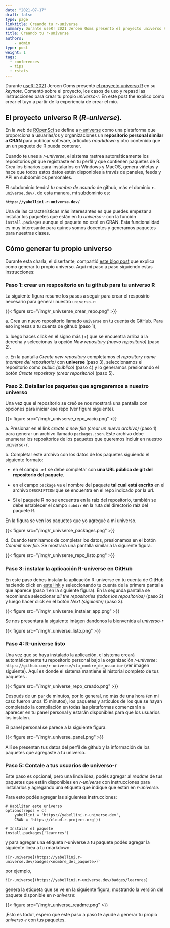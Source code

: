 ```yaml
---
date: "2021-07-17"
draft: false
type: page
linktitle: Creando tu r-universe
summary: Durante useR! 2021 Jeroen Ooms presentó el proyecto universo R.  En este post the explico como crear el tuyo.
title: Creando tu r-universe
authors: 
    - admin
type: post
weight: 1
tags: 
  - conferences
  - tips
  - rstats
---
```


Durante [useR! 2021](https://user2021.r-project.org/) Jeroen Ooms presentó [el proyecto universo R](https://jeroen.github.io/user2021/#1) en su _keynote_.  Comentó sobre el proyecto, los casos de uso y repasó las instrucciones para crear tu propio _universo-r_.  En este post the explico como crear el tuyo a partir de la experiencia de crear el mio.

## El proyecto universo R (_R-universe_).

En la web de [ROpenSci](https://ropensci.org) se define a [r-universe](https://r-universe.dev/organizations/) como una plataforma que proporciona a usuarias/os y organizaciones un __repositorio personal similar a CRAN__ para publicar software, artículos _rmarkdown_ y otro contenido que un un paquete de R pueda contener.

Cuando te unes a _r-universe_, el sistema rastrea automáticamente los repositorios _git_ que registraste en tu perfil y que contienen paquetes de R. Crea los binarios para instalarlos en Windows y MacOS, genera viñetas y hace que todos estos datos estén disponibles a través de paneles, feeds y API en subdominios personales.

El subdominio tendrá _tu nombre de usuario_ de github, más el dominio `r-universe.dev/`, de esta manera, mi subdominio es:

**`https://yabellini.r-universe.dev/`**

Una de las características más interesantes es que puedes empezar a instalar los paquetes que están en tu _universo-r_ con la función `install.packages` aunque el paquete no esté en CRAN.  Esta funcionalidad es muy interesante para quines somos docentes y generamos paquetes para nuestras clases. 

## Cómo generar tu propio universo

Durante esta charla, el disertante, compartió [este blog post](https://ropensci.org/blog/2021/06/22/setup-runiverse/) que explica como generar tu propio universo.  Aquí mi paso a paso siguiendo estas instrucciones:

### Paso 1: crear un respositorio en tu github para tu universo R

La siguiente figura resume los pasos a seguir para crear el resposirio necesario para generar nuestro `universo-r`: 

{{< figure src="/img/r_univserse_crear_repo.png" >}}

a. Crea un nuevo repositorio llamado `universe` en tu cuenta de GitHub.  Para eso ingresas a tu cuenta de github (paso 1), 

b. luego haces click en el signo más (+) que se encuentra arriba a la derecha y seleccionas la opción _New repository (nuevo repositorio)_ (paso 2). 

c. En la pantalla _Create new repository_ completamos el _repository name (nombre del repositorio)_ con **universe** (paso 3), seleccionamos el repositorio como _public (público)_ (paso 4) y lo generamos presionando el botón _Create repository (crear repositorio)_ (paso 5).


### Paso 2. Detallar los paquetes que agregaremos a nuestro universo

Una vez que el repositorio se creó se nos mostrará una pantalla con opciones para iniciar ese repo (ver figura siguiente).

{{< figure src="/img/r_univserse_repo_vacio.png" >}}

a. Presionar en el link _create a new file (crear un nuevo archivo)_ (paso 1) para generar un archivo llamado `packages.json`. Este archivo debe enumerar los repositorios de los paquetes que queremos incluir en nuestro `universo-r`. 

b. Completar este archivo con los datos de los paquetes siguiendo el siguiente formato: 

  - en el campo `url` se debe completar con __una URL pública de git del repositorio del paquete__.
  
  - en el campo `package` va el nombre del paquete __tal cual está escrito__ en el archivo `DESCRIPTION` que se encuentra en el repo indicado por la url. 
  
  - Si el paquete R no se encuentra en la raíz del repositorio, también se debe establecer el campo `subdir` en la ruta del directorio raíz del paquete R. 
  
En la figura se ven los paquetes que yo agregué a mi universo.  

{{< figure src="/img/r_univserse_packages.png" >}}

d. Cuando terminamos de completar los datos, presionamos en el botón _Commit new file_.  Se mostrará una pantalla similar a la siguiente figura.

{{< figure src="/img/r_univserse_repo_listo.png" >}}


### Paso 3: instalar la aplicación R-universe en GitHub

En este paso debes instalar la aplicación R-universe en tu cuenta de GitHub haciendo click en [este link](https://github.com/apps/r-universe/installations/new) y seleccionando tu cuenta de la primera pantalla que aparece (paso 1 en la siguiente figura). En la segunda pantalla se recomienda seleccionar _all the repositories (todos los repositorios)_ (paso 2) y luego hacer click en el botón _Next (siguiente)_ (paso 3). 

{{< figure src="/img/r_univserse_instalar_app.png" >}}

Se nos presentará la siguiente imágen dandonos la bienvenida al _universo-r_

{{< figure src="/img/r_universe_listo.png" >}} 


### Paso 4: R-universe listo

Una vez que se haya instalado la aplicación, el sistema creará automáticamente tu repositorio personal bajo la organización _r-universe_: `https://github.com/r-universe/<tu_nombre_de_usuario>` (ver imagen siguiente). Aquí es donde el sistema mantiene el historial completo de tus paquetes .

{{< figure src="/img/r_universe_repo_creado.png" >}} 

Después de un par de minutos, por lo general, no más de una hora (en mi caso fueron unos 15 minutos), los paquetes y artículos de los que se hayan completado la compilación en todas las plataformas comenzarán a aparecer en tu panel personal y estarán disponibles para que los usuarios los instalen. 

El panel personal se parece a la siguiente figura.

{{< figure src="/img/r_universe_panel.png" >}}

Allí se presentan tus datos del perfil de github y la información de los paquetes que agregaste a tu universo.


### Paso 5: Contale a tus usuarios de universo-r

Este paso es opcional, pero una linda idea, podés agregar al _readme_ de tus paquetes que están disponibles en _r-universe_ con instrucciones para instalarlos y agregando una etiqueta que indique que están en _r-universe_.

Para esto podés agregar las siguientes instrucciones:

```{r}
# Habilitar este universo
options(repos = c(
    yabellini = 'https://yabellini.r-universe.dev',
    CRAN = 'https://cloud.r-project.org'))

# Instalar el paquete
install.packages('learnres')
```

y para agregar una etiqueta r-universe a tu paquete podés agregar la siguiente línea a tu rmarkdown:

```{r}
![r-universe](https://yabellini.r-universe.dev/badges/<nombre_del_paquete>)`
```
por ejemplo,

```{r}
![r-universe](https://yabellini.r-universe.dev/badges/learnres)
```
genera la etiqueta que se ve en la siguiente figura, mostrando la versión del paquete disponible en _r-universe_:

{{< figure src="/img/r_universe_readme.png" >}}


¡Esto es todo!, espero que este paso a paso te ayude a generar tu propio _universo-r_ con tus paquetes. 